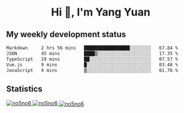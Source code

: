 <h1 align="center">Hi 👋, I'm Yang Yuan</h1>


## My weekly development status
<!--START_SECTION:waka-->

```txt
Markdown     2 hrs 56 mins   █████████████████░░░░░░░░   67.84 %
JSON         45 mins         ████▒░░░░░░░░░░░░░░░░░░░░   17.35 %
TypeScript   19 mins         ██░░░░░░░░░░░░░░░░░░░░░░░   07.57 %
Vue.js       9 mins          █░░░░░░░░░░░░░░░░░░░░░░░░   03.48 %
JavaScript   4 mins          ▒░░░░░░░░░░░░░░░░░░░░░░░░   01.76 %
```

<!--END_SECTION:waka-->

## Statistics
<a href="https://github.com/anuraghazra/github-readme-stats">
  <img src="https://github-readme-stats.vercel.app/api/top-langs/?username=no5no6&theme=dracula" alt="no5no6">
</a>
<a href="https://github.com/anuraghazra/github-readme-stats">
  <img src="https://github-readme-stats.vercel.app/api?username=no5no6&show_icons=true&theme=dracula&line_height=40" alt="no5no6">
</a>
<a href="https://github.com/anuraghazra/github-readme-stats">
  <img align="center" src="https://github-readme-streak-stats.herokuapp.com/?user=no5no6&theme=dracula" alt="no5no6" />
</a>